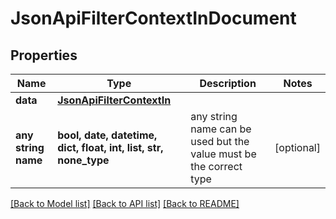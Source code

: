 # JsonApiFilterContextInDocument


## Properties
Name | Type | Description | Notes
------------ | ------------- | ------------- | -------------
**data** | [**JsonApiFilterContextIn**](JsonApiFilterContextIn.md) |  | 
**any string name** | **bool, date, datetime, dict, float, int, list, str, none_type** | any string name can be used but the value must be the correct type | [optional]

[[Back to Model list]](../README.md#documentation-for-models) [[Back to API list]](../README.md#documentation-for-api-endpoints) [[Back to README]](../README.md)


